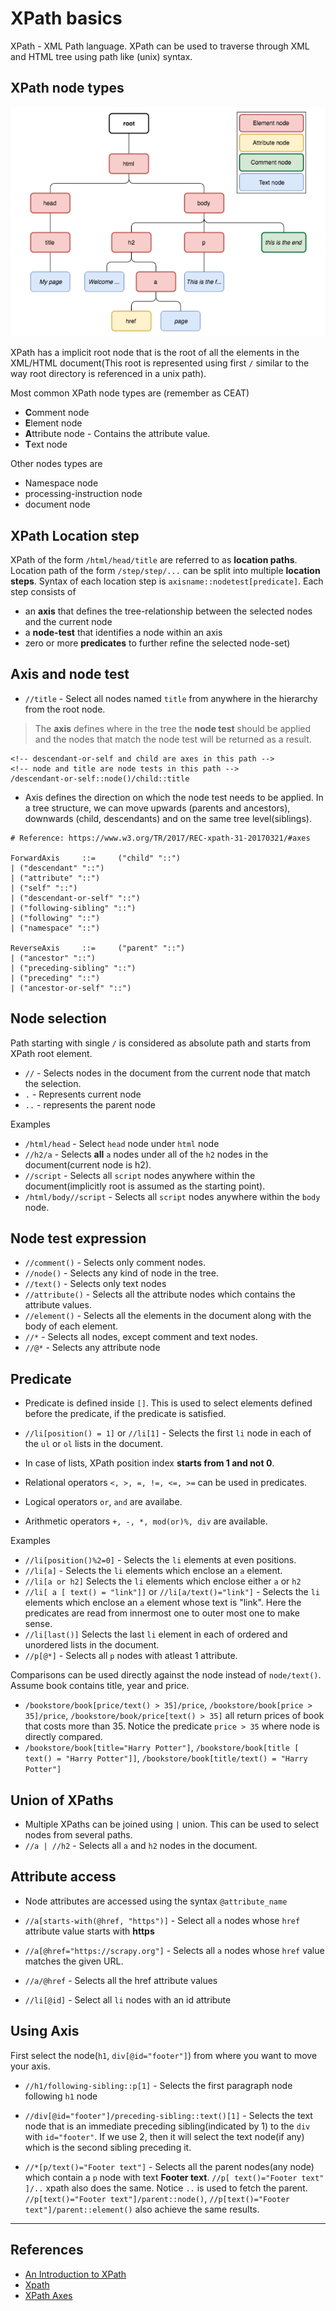 # XPath basics

XPath - XML Path language. XPath can be used to traverse through XML and HTML tree using path like (unix) syntax.

## XPath node types

![XPath tree](xpath_tree.png)

XPath has a implicit root node that is the root of all the elements in the XML/HTML document(This root is represented using first `/` similar to the way root directory is referenced in a unix path).

Most common XPath node types are (remember as CEAT)

* **C**omment node
* **E**lement node
* **A**ttribute node - Contains the attribute value.
* **T**ext node

Other nodes types are

* Namespace node
* processing-instruction node
* document node

## XPath Location step

XPath of the form `/html/head/title` are referred to as **location paths**.
Location path of the form `/step/step/...` can be split into multiple **location steps**. Syntax of each location step is `axisname::nodetest[predicate]`. Each step consists of

* an **axis** that defines the tree-relationship between the selected nodes and the current node
* a **node-test** that identifies a node within an axis
* zero or more **predicates** to further refine the selected node-set)

## Axis and node test

* `//title` - Select all nodes named `title` from anywhere in the hierarchy from the root node.

> The **axis** defines where in the tree the **node test** should be applied and the nodes that match the node test will be returned as a result.

```xpath
<!-- descendant-or-self and child are axes in this path -->
<!-- node and title are node tests in this path -->
/descendant-or-self::node()/child::title
```

* Axis defines the direction on which the node test needs to be applied. In a tree structure, we can move upwards (parents and ancestors), downwards (child, descendants) and on the same tree level(siblings).

```text
# Reference: https://www.w3.org/TR/2017/REC-xpath-31-20170321/#axes

ForwardAxis     ::=     ("child" "::")
| ("descendant" "::")
| ("attribute" "::")
| ("self" "::")
| ("descendant-or-self" "::")
| ("following-sibling" "::")
| ("following" "::")
| ("namespace" "::")  

ReverseAxis     ::=     ("parent" "::")
| ("ancestor" "::")
| ("preceding-sibling" "::")
| ("preceding" "::")
| ("ancestor-or-self" "::")  
```

## Node selection

Path starting with single `/` is considered as absolute path and starts from XPath root element.

* `//` - Selects nodes in the document from the current node that match the selection.
* `.` - Represents current node
* `..` - represents the parent node

Examples

* `/html/head` - Select `head` node under `html` node
* `//h2/a` - Selects **all** `a` nodes under all of the  `h2` nodes in the document(current node is h2).
* `//script` - Selects all `script` nodes anywhere within the document(implicitly root is assumed as the starting point).
* `/html/body//script` - Selects all `script` nodes anywhere within the `body` node.

## Node test expression

* `//comment()` - Selects only comment nodes.
* `//node()` - Selects any kind of node in the tree.
* `//text()` - Selects only text nodes
* `//attribute()` - Selects all the attribute nodes which contains the attribute values.
* `//element()` - Selects all the elements in the document along with the body of each element.
* `//*` -  Selects all nodes, except comment and text nodes.
* `//@*` - Selects any attribute node

## Predicate

* Predicate is defined inside `[]`. This is used to select elements defined before the predicate, if the predicate is satisfied.

* `//li[position() = 1]` or `//li[1]` - Selects the first `li` node in each of the `ul` or `ol` lists in the document.
* In case of lists, XPath position index **starts from 1 and not 0**.

* Relational operators `<, >, =, !=, <=, >=` can be used in predicates.
* Logical operators `or`, `and` are availabe.
* Arithmetic operators `+, -, *, mod(or)%, div` are available.

Examples

* `//li[position()%2=0]` -  Selects the `li` elements at even positions.
* `//li[a]` - Selects the `li` elements which enclose an `a` element.
* `//li[a or h2]`  Selects the `li` elements which enclose either `a` or `h2`
* `//li[ a [ text() = "link"]]` or `//li[a/text()="link"]` - Selects the `li` elements which enclose an `a` element whose text is "link". Here the predicates are read from innermost one to outer most one to make sense.
* `//li[last()]`  Selects the last `li` element in each of ordered and unordered lists in the document.
* `//p[@*]` - Selects all `p` nodes with atleast 1 attribute.

Comparisons can be used directly against the node instead of `node/text()`. Assume book contains title, year and price.

* `/bookstore/book[price/text() > 35]/price`, `/bookstore/book[price > 35]/price`, `/bookstore/book/price[text() > 35]` all return prices of book that costs more than 35. Notice the predicate `price > 35` where node is directly compared.
* `/bookstore/book[title="Harry Potter"]`, `/bookstore/book[title [ text() = "Harry Potter"]]`, `/bookstore/book[title/text() = "Harry Potter"]`

## Union of XPaths

* Multiple XPaths can be joined using `|` union. This can be used to select nodes from several paths.
* `//a | //h2` - Selects all `a` and `h2` nodes in the document.

## Attribute access

* Node attributes are accessed using the syntax `@attribute_name`

* `//a[starts-with(@href, "https")]` - Select all `a` nodes whose `href` attribute value starts with **https**
* `//a[@href="https://scrapy.org"]` - Selects all `a` nodes whose `href` value matches the given URL.
* `//a/@href` - Selects all the href attribute values
* `//li[@id]` - Select all `li` nodes with an id attribute

## Using Axis

First select the node(`h1`, `div[@id="footer"]`) from where you want to move your axis.

* `//h1/following-sibling::p[1]` - Selects the first paragraph node following `h1` node

* `//div[@id="footer"]/preceding-sibling::text()[1]` - Selects the text node that is an immediate preceding sibling(indicated by 1) to the `div` with `id="footer"`. If we use 2, then it will select the text node(if any) which is the second sibling preceding it.

* `//*[p/text()="Footer text"]` - Selects all the parent nodes(any node) which contain a `p` node with text **Footer text**. `//p[ text()="Footer text" ]/..` xpath also does the same. Notice `..` is used to fetch the parent. `//p[text()="Footer text"]/parent::node()`, `//p[text()="Footer text"]/parent::element()` also achieve the same results.

---

## References

* [An Introduction to XPath](https://blog.scrapinghub.com/2016/10/27/an-introduction-to-xpath-with-examples)
* [Xpath](https://scrapinghub.github.io/xpath-playground/?utm_campaign=BRA&utm_activity=BLO&utm_medium=ORG&utm_source=HUB&utm_content=BLP)
* [XPath Axes](https://www.w3schools.com/xml/xpath_axes.asp)
